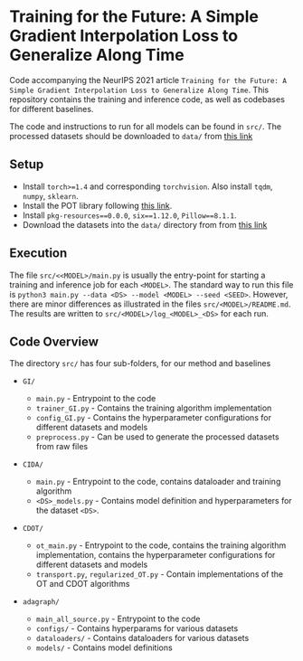 # Training for the Future: A Simple Gradient Interpolation Loss to Generalize Along Time

Code accompanying the NeurIPS 2021 article `Training for the Future: A Simple Gradient Interpolation Loss to Generalize Along Time`.
This repository contains the training and inference code, as well as codebases for different baselines.

The code and instructions to run for all models can be found in `src/`. The processed datasets should be downloaded to `data/` from [this link](https://drive.google.com/drive/folders/11F7FJYPq0mlL11pSI_FaRKOjqCdmxEnl?usp=sharing)

## Setup
* Install `torch>=1.4` and corresponding `torchvision`. Also install `tqdm`, `numpy`, `sklearn`.
* Install the POT library following [this link](https://pythonot.github.io/).
* Install `pkg-resources==0.0.0`, `six==1.12.0`, `Pillow==8.1.1`.
* Download the datasets into the `data/` directory from from [this link](https://drive.google.com/drive/folders/11F7FJYPq0mlL11pSI_FaRKOjqCdmxEnl?usp=sharing)

## Execution
The file `src/<<MODEL>/main.py` is usually the entry-point for starting a training and inference job for each `<MODEL>`. The standard way to run this file is `python3 main.py --data <DS> --model <MODEL> --seed <SEED>`. However, there are minor differences as illustrated in the files `src/<MODEL>/README.md`. The results are written to `src/<MODEL>/log_<MODEL>_<DS>` for each run. 


## Code Overview
The directory `src/` has four sub-folders, for our method and baselines
* `GI/`
    * `main.py` - Entrypoint to the code
    * `trainer_GI.py` - Contains the training algorithm implementation
    * `config_GI.py` - Contains the hyperparameter configurations for different datasets and models
    * `preprocess.py` - Can be used to generate the processed datasets from raw files

* `CIDA/`
    * `main.py` - Entrypoint to the code, contains dataloader and training algorithm
    * `<DS>_models.py` - Contains model definition and hyperparameters for the dataset `<DS>`.

* `CDOT/`
    * `ot_main.py` - Entrypoint to the code, contains the training algorithm implementation, contains the hyperparameter configurations for different datasets and models
    * `transport.py`, `regularized_OT.py` - Contain implementations of the OT and CDOT algorithms

* `adagraph/`
    * `main_all_source.py` - Entrypoint to the code
    * `configs/` - Contains hyperparams for various datasets
    * `dataloaders/` - Contains dataloaders for various datasets
    * `models/` - Contains model definitions


